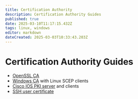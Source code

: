 ```yaml
---
title: Certification Authority
description: Certification Authority Guides
published: true
date: 2025-03-10T11:17:15.432Z
tags: linux, windows
editor: markdown
dateCreated: 2025-03-03T10:33:43.203Z
---
```


# Certification Authority Guides

- [OpenSSL CA](/cert/openssl)
- [Windows CA](/cert/scep) with Linux SCEP clients
- [Cisco IOS PKI server](/cert/ios-pki-server) and clients
- [SSH user certificate](/cert/ssh-user-cert) 
